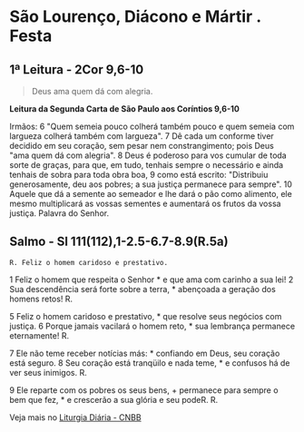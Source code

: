 # São Lourenço, Diácono e Mártir . Festa

## 1ª Leitura - 2Cor 9,6-10

> Deus ama quem dá com alegria.

**Leitura da Segunda Carta de São Paulo aos Coríntios 9,6-10**

Irmãos: 
6 "Quem semeia pouco colherá também pouco 
 e quem semeia com largueza 
 colherá também com largueza". 
7 Dê cada um conforme tiver decidido em seu coração, 
 sem pesar nem constrangimento; 
 pois Deus "ama quem dá com alegria". 
8 Deus é poderoso para vos cumular 
 de toda sorte de graças, 
 para que, em tudo, tenhais sempre o necessário 
 e ainda tenhais de sobra para toda obra boa, 
9 como está escrito: 
 "Distribuiu generosamente, deu aos pobres; 
 a sua justiça permanece para sempre". 
10 Aquele que dá a semente ao semeador 
 e lhe dará o pão como alimento, 
 ele mesmo multiplicará as vossas sementes 
 e aumentará os frutos da vossa justiça. 
 Palavra do Senhor.

## Salmo - Sl 111(112),1-2.5-6.7-8.9(R.5a)

`R. Feliz o homem caridoso e prestativo.`

1 Feliz o homem que respeita o Senhor * 
 e que ama com carinho a sua lei! 
2 Sua descendência será forte sobre a terra, * 
 abençoada a geração dos homens retos! R. 
 
5 Feliz o homem caridoso e prestativo, * 
 que resolve seus negócios com justiça. 
6 Porque jamais vacilará o homem reto, * 
 sua lembrança permanece eternamente! R. 
 
7 Ele não teme receber notícias más: * 
 confiando em Deus, seu coração está seguro. 
8 Seu coração está tranqüilo e nada teme, * 
 e confusos há de ver seus inimigos. R. 
 
9 Ele reparte com os pobres os seus bens, + 
 permanece para sempre o bem que fez, * 
 e crescerão a sua glória e seu podeR. R.

Veja mais no [Liturgia Diária - CNBB](http://liturgiadiaria.cnbb.org.br/app/user/user/UserView.php?ano=2016&mes=8&dia=10)